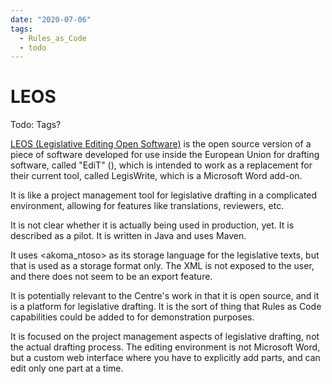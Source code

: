 ```yaml
---
date: "2020-07-06"
tags:
  - Rules_as_Code
  - todo
---
```


# LEOS

Todo: Tags?

[LEOS (Legislative Editing Open Software)](https://joinup.ec.europa.eu/solution/leos-open-source-software-editing-legislation) is the open source version
of a piece of software developed for use inside the European Union for drafting software, called "EdiT" (), which is intended to work as a replacement
for their current tool, called LegisWrite, which is a Microsoft Word add-on.

It is like a project management tool for legislative drafting in a complicated environment, allowing for features like translations, reviewers, etc.

It is not clear whether it is actually being used in production, yet. It is described as a pilot. It is written in Java and uses Maven.

It uses <akoma_ntoso> as its storage language for the legislative texts, but that is used as a storage format only. The XML is not exposed to the user,
and there does not seem to be an export feature.

It is potentially relevant to the Centre's work in that it is open source, and it is a platform for legislative drafting. It is the sort of thing
that Rules as Code capabilities could be added to for demonstration purposes.

It is focused on the project management aspects of legislative drafting, not the actual drafting process. The editing environment is not Microsoft
Word, but a custom web interface where you have to explicitly add parts, and can edit only one part at a time.